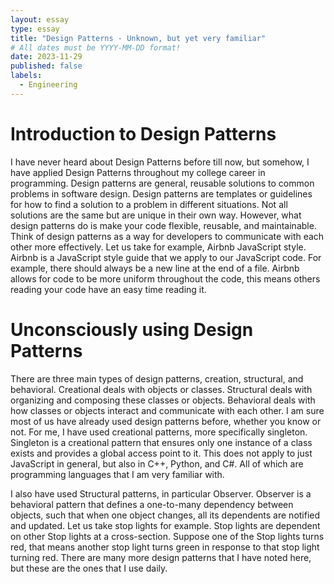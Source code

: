 ```yaml
---
layout: essay
type: essay
title: "Design Patterns - Unknown, but yet very familiar"
# All dates must be YYYY-MM-DD format!
date: 2023-11-29
published: false
labels:
  - Engineering
---
```


# Introduction to Design Patterns

I have never heard about Design Patterns before till now, but somehow, I have applied Design Patterns throughout my college career in programming. Design patterns are general, reusable solutions to common problems in software design. Design patterns are templates or guidelines for how to find a solution to a problem in different situations. Not all solutions are the same but are unique in their own way. However, what design patterns do is make your code flexible, reusable, and maintainable. Think of design patterns as a way for developers to communicate with each other more effectively. Let us take for example, Airbnb JavaScript style. Airbnb is a JavaScript style guide that we apply to our JavaScript code. For example, there should always be a new line at the end of a file. Airbnb allows for code to be more uniform throughout the code, this means others reading your code have an easy time reading it.

# Unconsciously using Design Patterns

There are three main types of design patterns, creation, structural, and behavioral. Creational deals with objects or classes. Structural deals with organizing and composing these classes or objects. Behavioral deals with how classes or objects interact and communicate with each other. I am sure most of us have already used design patterns before, whether you know or not. For me, I have used creational patterns, more specifically singleton. Singleton is a creational pattern that ensures only one instance of a class exists and provides a global access point to it. This does not apply to just JavaScript in general, but also in C++, Python, and C#. All of which are programming languages that I am very familiar with.

I also have used Structural patterns, in particular Observer. Observer is a behavioral pattern that defines a one-to-many dependency between objects, such that when one object changes, all its dependents are notified and updated. Let us take stop lights for example. Stop lights are dependent on other Stop lights at a cross-section. Suppose one of the Stop lights turns red, that means another stop light turns green in response to that stop light turning red. There are many more design patterns that I have noted here, but these are the ones that I use daily.
